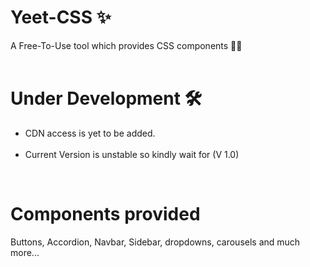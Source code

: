 # Yeet-CSS ✨

A Free-To-Use tool which provides CSS components 🐱‍👤
<br><br>
# Under Development 🛠️
<ul>
<li>CDN access is yet to be added.</li><br> 
<li>Current Version is unstable so kindly wait for (V 1.0)</li>
</ul>
<br>

# Components provided

Buttons, Accordion, Navbar, Sidebar, dropdowns, carousels and much more...



